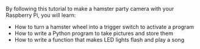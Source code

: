 By following this tutorial to make a hamster party camera with your Raspberry Pi, you will learn:
- How to turn a hamster wheel into a trigger switch to activate a program
- How to write a Python program to take pictures and store them
- How to write a function that makes LED lights flash and play a song

